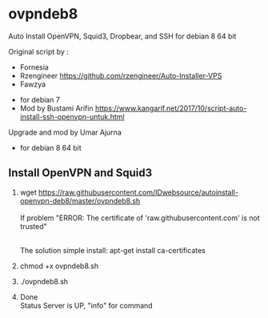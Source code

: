 

# ovpndeb8
Auto Install OpenVPN, Squid3, Dropbear, and SSH for debian 8 64 bit

Original script by :
* Fornesia
* Rzengineer
  https://github.com/rzengineer/Auto-Installer-VPS
* Fawzya
+ for debian 7
+ Mod by Bustami Arifin
  https://www.kangarif.net/2017/10/script-auto-install-ssh-openvpn-untuk.html


Upgrade and mod by Umar Ajurna
+ for debian 8 64 bit

Install OpenVPN and Squid3
--------------------------
1. wget https://raw.githubusercontent.com/IDwebsource/autoinstall-openvpn-deb8/master/ovpndeb8.sh
   <br/><br/>
   If problem "ERROR: The certificate of 'raw.githubusercontent.com' is not trusted"
  
   <br/>The solution simple install:
   apt-get install ca-certificates
  
2. chmod +x ovpndeb8.sh
3. ./ovpndeb8.sh
4. Done
   <br/>Status Server is UP, "info" for command 
    <br/><a href="https://raw.githubusercontent.com/IDwebsource/autoinstall-openvpn-deb8/master/ovpndeb8.png" rel="nofollow"><img src="https://raw.githubusercontent.com/IDwebsource/autoinstall-openvpn-deb8/master/ovpndeb8.png" alt=""></a>
